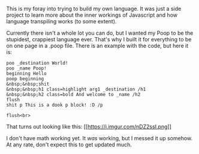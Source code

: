 This is my foray into trying to build my own language. It was just a side project to learn more about the inner workings of Javascript and how language transpiling works (to some extent).

Currently there isn't a whole lot you can do, but I wanted my Poop to be the stupidest, crappiest language ever. That's why I built it for everything to be on one page in a .poop file. There is an example with the code, but here it is:

```
poo _destination World!
poo _name Poop!
beginning Hello
poop beginning
&nbsp;&nbsp;shit
&nbsp;&nbsp;h1 class=highlight arg1 _destination /h1
&nbsp;&nbsp;h2 class=bold And welcome to _name /h2
flush
shit p This is a dook p block! :D /p

flush<br>
```

That turns out looking like this:
[[https://i.imgur.com/nDZ2ssI.png]]

I don't have math working yet. It *was* working, but I messed it up somehow. At any rate, don't expect this to get updated much.